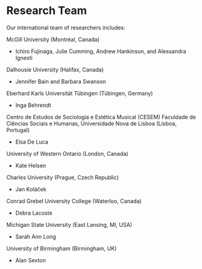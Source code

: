 # Research Team
Our international team of researchers includes:

McGill University (Montréal, Canada) 
- Ichiro Fujinaga, Julie Cumming, Andrew Hankinson, and Alessandra Ignesti
    
Dalhousie University (Halifax, Canada)
- Jennifer Bain and Barbara Swanson

Eberhard Karls Universität Tübingen (Tübingen, Germany)
- Inga Behrendt

Centro de Estudos de Sociologia e Estética Musical (CESEM) Faculdade de Ciências Sociais e Humanas, Universidade Nova de Lisboa (Lisboa, Portugal)
- Elsa De Luca

University of Western Ontario (London, Canada)
- Kate Helsen

Charles University (Prague, Czech Republic)
- Jan Koláček

Conrad Grebel University College (Waterloo, Canada)
- Debra Lacoste

Michigan State University (East Lansing, MI, USA)
- Sarah Ann Long

University of Birmingham (Birmingham, UK)
- Alan Sexton

